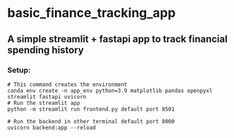 # basic_finance_tracking_app
## A simple streamlit + fastapi app to track financial spending history

### Setup:

```shell
# This command creates the environment
conda env create -n app_env python=3.9 matplotlib pandas openpyxl streamlit fastapi uvicorn
# Run the streamlit app
python -m streamlit run frontend.py default port 8501

# Run the backend in other terminal default port 8000
uvicorn backend:app --reload
```